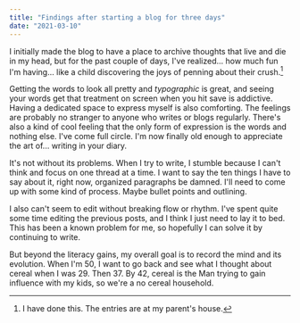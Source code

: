 ```yaml
---
title: "Findings after starting a blog for three days"
date: "2021-03-10"
---
```


I initially made the blog to have a place to archive thoughts that live and die in my head, but for the past couple of days, I've realized... how much fun I'm having... like a child discovering the joys of penning about their crush.[^1]

Getting the words to look all pretty and _typographic_ is great, and seeing your words get that treatment on screen when you hit save is addictive. Having a dedicated space to express myself is also comforting. The feelings are probably no stranger to anyone who writes or blogs regularly. There's also a kind of cool feeling that the only form of expression is the words and nothing else. I've come full circle. I'm now finally old enough to appreciate the art of... writing in your diary.

It's not without its problems. When I try to write, I stumble because I can't think and focus on one thread at a time. I want to say the ten things I have to say about it, right now, organized paragraphs be damned. I'll need to come up with some kind of process. Maybe bullet points and outlining.

I also can't seem to edit without breaking flow or rhythm. I've spent quite some time editing the previous posts, and I think I just need to lay it to bed. This has been a known problem for me, so hopefully I can solve it by continuing to write.

But beyond the literacy gains, my overall goal is to record the mind and its evolution. When I'm 50, I want to go back and see what I thought about cereal when I was 29. Then 37. By 42, cereal is the Man trying to gain influence with my kids, so we're a no cereal household.

[^1]: I have done this. The entries are at my parent's house.
